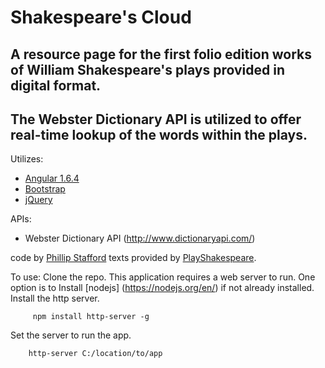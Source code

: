# Shakespeare's Cloud
## A resource page for the first folio edition works of William Shakespeare's plays provided in digital format.
## The Webster Dictionary API is utilized to offer real-time lookup of the words within the plays.

Utilizes:
* [Angular 1.6.4](https://angular.io/)
* [Bootstrap](http://getbootstrap.com/)
* [jQuery](https://jquery.com/)

APIs:
* Webster Dictionary API (http://www.dictionaryapi.com/)

code by [Phillip Stafford](http://philliprstafford.com)
texts provided by [PlayShakespeare](https://www.playshakespeare.com).

To use:
Clone the repo. 
This application requires a web server to run.
One option is to Install [nodejs] (https://nodejs.org/en/) if not already installed.
Install the http server.
```
     npm install http-server -g
```
Set the server to run the app.
```
    http-server C:/location/to/app

```